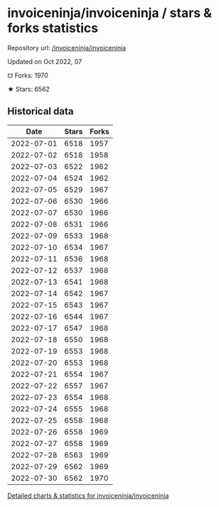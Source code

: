 # invoiceninja/invoiceninja / stars & forks statistics

Repository url: [/invoiceninja/invoiceninja](https://github.com/invoiceninja/invoiceninja)

Updated on Oct 2022, 07

☋ Forks: 1970

★ Stars: 6562

## Historical data
| Date | Stars | Forks |
|------|-------|-------|
| 2022-07-01 | 6518 | 1957 | 
| 2022-07-02 | 6518 | 1958 | 
| 2022-07-03 | 6522 | 1962 | 
| 2022-07-04 | 6524 | 1962 | 
| 2022-07-05 | 6529 | 1967 | 
| 2022-07-06 | 6530 | 1966 | 
| 2022-07-07 | 6530 | 1966 | 
| 2022-07-08 | 6531 | 1966 | 
| 2022-07-09 | 6533 | 1968 | 
| 2022-07-10 | 6534 | 1967 | 
| 2022-07-11 | 6536 | 1968 | 
| 2022-07-12 | 6537 | 1968 | 
| 2022-07-13 | 6541 | 1968 | 
| 2022-07-14 | 6542 | 1967 | 
| 2022-07-15 | 6543 | 1967 | 
| 2022-07-16 | 6544 | 1967 | 
| 2022-07-17 | 6547 | 1968 | 
| 2022-07-18 | 6550 | 1968 | 
| 2022-07-19 | 6553 | 1968 | 
| 2022-07-20 | 6553 | 1968 | 
| 2022-07-21 | 6554 | 1967 | 
| 2022-07-22 | 6557 | 1967 | 
| 2022-07-23 | 6554 | 1968 | 
| 2022-07-24 | 6555 | 1968 | 
| 2022-07-25 | 6558 | 1968 | 
| 2022-07-26 | 6558 | 1969 | 
| 2022-07-27 | 6558 | 1969 | 
| 2022-07-28 | 6563 | 1969 | 
| 2022-07-29 | 6562 | 1969 | 
| 2022-07-30 | 6562 | 1970 | 


[Detailed charts & statistics for invoiceninja/invoiceninja](https://reviewgithub.com/rep/invoiceninja/invoiceninja)
